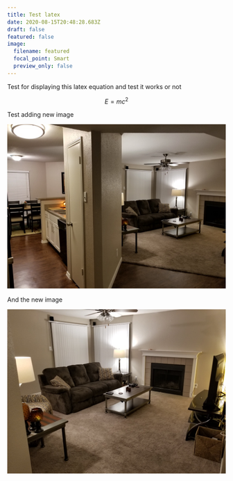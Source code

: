 ```yaml
---
title: Test latex
date: 2020-08-15T20:48:28.683Z
draft: false
featured: false
image:
  filename: featured
  focal_point: Smart
  preview_only: false
---
```

Test for displaying this latex equation and test it works or not

$$E = mc^2$$

Test adding new image

![alternative text for search engines](1.jpg)

And the new image

![alternative text for search engines](2.jpg)
